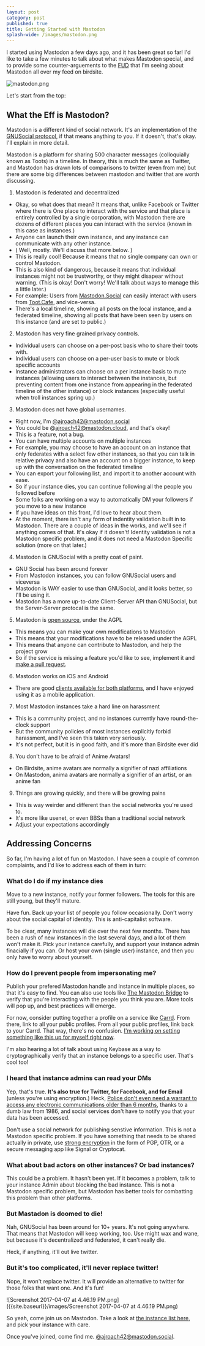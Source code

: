 ```yaml
---
layout: post
category: post
published: true
title: Getting Started with Mastodon
splash-wide: /images/mastodon.png
---
```

I started using Mastodon a few days ago, and it has been great so far! I'd like to take a few minutes to talk about what makes Mastodon special, and to provide some counter-arguements to the [FUD](https://en.wikipedia.org/wiki/Fear,_uncertainty_and_doubt) that I'm seeing about Mastodon all over my feed on birdsite. 

![mastodon.png]({{site.baseurl}}/images/mastodon.png)


Let's start from the top: 

## What the Eff is Mastodon? 

Mastodon is a different kind of social network. It's an implementation of the [GNUSocial protocol](https://www.gnu.org/software/social/), if that means anything to you. If it doesn't, that's okay. I'll explain in more detail. 

Mastodon is a platform for sharing 500 character messages (colloquially known as Toots) in a timeline. In theory, this is much the same as Twitter, and Mastodon has drawn lots of comparisons to twitter (even from me) but there are some big differences between mastodon and twitter that are worth discussing. 

1) Mastodon is federated and decentralized
 - Okay, so what does that mean? It means that, unlike Facebook or Twitter where there is One place to interact with the service and that place is entirely controlled by a single corporation, with Mastodon there are dozens of different places you can interact with the service (known in this case as instances.)
 - Anyone can launch their own instance, and any instance can communicate with any other instance. 
  - ( Well, mostly. We'll discuss that more below. )
 - This is really cool! Because it means that no single company can own or control Mastodon. 
 - This is also kind of dangerous, because it means that individual instances might not be trustworthy, or they might disapear without warning. (This is okay! Don't worry! We'll talk about ways to manage this a little later.) 
 - For example: Users from [Mastodon.Social](http://mastodon.social) can easily interact with users from [Toot.Cafe](https://toot.cafe/about/more), and vice-versa. 
 - There's a local timeline, showing all posts on the local instance, and a federated timeline, showing all posts that have been seen by users on this instance (and are set to public.) 

2) Mastodon has very fine grained privacy controls. 
 - Individual users can choose on a per-post basis who to share their toots with. 
 - Individual users can choose on a per-user basis to mute or block specific accounts 
 - Instance administrators can choose on a per instance basis to mute instances (allowing users to interact between the instances, but preventing content from one instance from appearing in the federated timeline of the other instance) or block instances (especially useful when troll instances spring up.) 

3) Mastodon does not have global usernames. 
 - Right now, I'm [@ajroach42@mastodon.social](https://mastodon.social/@ajroach42) 
 - You could be @ajroach42@mastodon.cloud, and that's okay! 
 - This is a feature, not a bug.
 - You can have multiple accounts on multiple instances
  - For example, you may choose to have an account on an instance that only federates with a select few other instances, so that you can talk in relative privacy and also have an account on a bigger instance, to keep up with the conversation on the federated timeline 
 - You can export your following list, and import it to another account with ease.
  - So if your instance dies, you can continue following all the people you followed before
  - Some folks are working on a way to automatically DM your followers if you move to a new instance 
  - If you have ideas on this front, I'd love to hear about them.
 - At the moment, there isn't any form of indentity validation built in to Mastodon. There are a couple of ideas in the works, and we'll see if anything comes of that. It's okay if it doesn't! Identity validation is not a Mastodon specific problem, and it does not need a Mastodon Specific solution (more on that later.) 

4) Mastodon is GNUSocial with a pretty coat of paint. 
 - GNU Social has been around forever
 - From Mastodon instances, you can follow GNUSocial users and viceversa
 - Mastodon is WAY easier to use than GNUSocial, and it looks better, so I'll be using it. 
 - Mastodon has a more up-to-date Client-Server API than GNUSocial, but the Server-Server protocal is the same. 

5) Mastodon is [open source](https://github.com/tootsuite/mastodon), under the AGPL 
 - This means you can make your own modifications to Mastodon 
 - This means that your modifications have to be released under the AGPL 
 - This means that anyone can contribute to Mastodon, and help the project grow
 - So if the service is missing a feature you'd like to see, implement it and [make a pull request](https://github.com/tootsuite/mastodon). 

6) Mastodon works on iOS and Android 
 - There are good [clients available for both platforms](https://github.com/tootsuite/mastodon/blob/master/docs/Using-Mastodon/Apps.md), and I have enjoyed using it as a mobile application. 

7) Most Mastodon instances take a hard line on harassment
 - This is a community project, and no instances currently have round-the-clock support
 - But the community policies of most instances explicitly forbid harassment, and I've seen this taken very seriously. 
 - It's not perfect, but it is in good faith, and it's more than Birdsite ever did

8) You don't have to be afraid of Anime Avatars! 
 - On Birdsite, anime avatars are normally a signifier of nazi affiliations 
 - On Mastodon, anima avatars are normally a signifier of an artist, or an anime fan

9) Things are growing quickly, and there will be growing pains
 - This is way weirder and different than the social networks you're used to. 
 - It's more like usenet, or even BBSs than a traditional social network 
 - Adjust your expectations accordingly 

## Addressing Concerns 

So far, I'm having a lot of fun on Mastodon. I have seen a couple of common complaints, and I'd like to address each of them in turn: 

### What do I do if my instance dies 

Move to a new instance, notify your former followers. The tools for this are still young, but they'll mature.  

Have fun. Back up your list of people you follow occasionally. Don't worry about the social capital of identity. This is anti-capitalist software. 

To be clear, many instances will die over the next few months. There has been a rush of new instances in the last several days, and a lot of them won't make it. Pick your instance carefully, and support your instance admin finacially if you can. Or host your own (single user) instance, and then you only have to worry about yourself. 


### How do I prevent people from impersonating me? 

Publish your prefered Mastodon handle and instance in multiple places, so that it's easy to find. You can also use tools like [The Mastodon Bridge](https://mastodon-bridge.herokuapp.com/) to verify that you're interacting with the people you think you are. More tools will pop up, and best practices will emerge. 

For now, consider putting together a profile on a service like [Carrd](https://carrd.co/). From there, link to all your public profiles. From all your public profiles, link back to your Carrd. That way, there's no confusion. [I'm working on setting something like this up for myself right now](http://ajroach42.social). 

I'm also hearing a lot of talk about using Keybase as a way to cryptographically verify that an instance belongs to a specific user. That's cool too! 

### I heard that instance admins can read your DMs

Yep, that's true. **It's also true for Twitter, for Facebook, and for Email** (unless you're using encryption.) Heck, [Police don't even need a warrant to access any electronic communications older than 6 months](https://www.propublica.org/special/no-warrant-no-problem-how-the-government-can-still-get-your-digital-data), thanks to a dumb law from 1986, and social services don't have to notify you that your data has been accessed. 

Don't use a social network for publishing senstive information. This is not a Mastodon specific problem. If you have something that needs to be shared actually in private, use [strong encryption](https://www.eff.org/secure-messaging-scorecard) in the form of PGP, OTR, or a secure messaging app like Signal or Cryptocat. 

### What about bad actors on other instances? Or bad instances? 

This could be a problem. It hasn't been yet. If it becomes a problem, talk to your instance Admin about blocking the bad instance. This is not a Mastodon specific problem, but Mastodon has better tools for combatting this problem than other platforms. 

### But Mastadon is doomed to die! 

Nah, GNUSocial has been around for 10+ years. It's not going anywhere. That means that Mastodon will keep working, too. Use might wax and wane, but because it's decentralized and federated, it can't really die.

Heck, if anything, it'll out live twitter. 

### But it's too complicated, it'll never replace twitter! 

Nope, it won't replace twitter. It will provide an alternative to twitter for those folks that want one. And it's fun! 

![Screenshot 2017-04-07 at 4.46.19 PM.png]({{site.baseurl}}/images/Screenshot 2017-04-07 at 4.46.19 PM.png)


So yeah, come join us on Mastodon. Take a look at [the instance list here](https://github.com/tootsuite/mastodon/blob/master/docs/Using-Mastodon/List-of-Mastodon-instances.md), and pick your instance with care. 

Once you've joined, come find me. [@ajroach42@mastodon.social](https://mastodon.social/@ajroach42).
